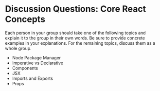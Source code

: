 # Discussion Questions: Core React Concepts

Each person in your group should take one of the following topics and explain it
to the group in their own words. Be sure to provide concrete examples in your
explanations. For the remaining topics, discuss them as a whole group.

- Node Package Manager
- Imperative vs Declarative
- Components
- JSX
- Imports and Exports
- Props
